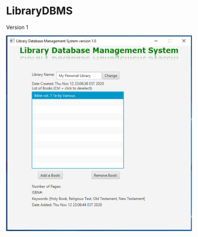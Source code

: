 # LibraryDBMS
Version 1


<img src="https://github.com/Vision-Paudel/LibraryDBMS/blob/main/LibraryDBMS.png" alt="Image could not be displayed">
